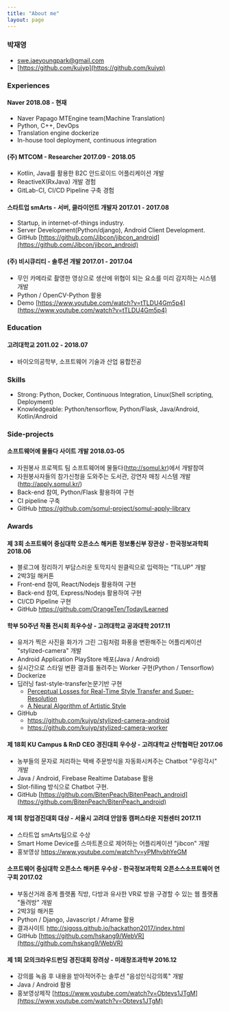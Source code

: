 ```yaml
---
title: "About me"
layout: page
---
```


### 박재영
- [swe.jaeyoungpark@gmail.com](mailto:swe.jaeyoungpark@gmail.com)
- [https://github.com/kujyp](https://github.com/kujyp)


### Experiences
#### Naver 2018.08 - 현재
- Naver Papago MTEngine team(Machine Translation)
- Python, C++, DevOps
- Translation engine dockerize
- In-house tool deployment, continuous integration

#### (주) MTCOM - Researcher 2017.09 - 2018.05
- Kotlin, Java를 활용한 B2C 안드로이드 어플리케이션 개발
- ReactiveX(RxJava) 개발 경험
- GitLab-CI, CI/CD Pipeline 구축 경험

#### 스타트업 smArts - 서버, 클라이언트 개발자 2017.01 - 2017.08
- Startup, in internet-of-things industry.
- Server Development(Python/django), Android Client Development.
- GitHub [https://github.com/Jibcon/jibcon_android](https://github.com/Jibcon/jibcon_android)

#### (주) 비시큐리티 - 솔루션 개발 2017.01 - 2017.04
- 무인 카메라로 촬영한 영상으로 생산에 위협이 되는 요소를 미리 감지하는 시스템 개발
- Python / OpenCV-Python 활용
- Demo [https://www.youtube.com/watch?v=tTLDU4Gm5p4](https://www.youtube.com/watch?v=tTLDU4Gm5p4)


### Education
#### 고려대학교 2011.02 - 2018.07
- 바이오의공학부, 소프트웨어 기술과 산업 융합전공


### Skills
- Strong: Python, Docker, Continuous Integration, Linux(Shell scripting, Deployment)
- Knowledgeable: Python/tensorflow, Python/Flask, Java/Android, Kotlin/Android


### Side-projects
#### 소프트웨어에 물들다 사이트 개발 2018.03-05
- 자원봉사 프로젝트 팀 소프트웨어에 물들다(http://somul.kr)에서 개발참여
- 자원봉사자들의 참가신청을 도와주는 도서관, 강연자 매칭 시스템 개발(http://apply.somul.kr/)
- Back-end 참여, Python/Flask 활용하여 구현
- CI pipeline 구축
- GitHub https://github.com/somul-project/somul-apply-library 


### Awards
#### 제 3회 소프트웨어 중심대학 오픈소스 해커톤 정보통신부 장관상 - 한국정보과학회 2018.06
- 블로그에 정리하기 부담스러운 토막지식 원클릭으로 입력하는 “TILUP” 개발
- 2박3일 해커톤
- Front-end 참여, React/Nodejs 활용하여 구현
- Back-end 참여, Express/Nodejs 활용하여 구현
- CI/CD Pipeline 구현
- GitHub https://github.com/OrangeTen/TodayILearned

#### 학부 50주년 작품 전시회 최우수상 - 고려대학교 공과대학 2017.11
- 유저가 찍은 사진을 화가가 그린 그림처럼 화풍을 변환해주는 어플리케이션 "stylized-camera" 개발
- Android Application PlayStore 배포(Java / Android)
- 실시간으로 스타일 변환 결과를 돌려주는 Worker 구현(Python / Tensorflow)
- Dockerize
- 딥러닝 fast-style-transfer논문기반 구현
    - [Perceptual Losses for Real-Time Style Transfer and Super-Resolution](https://arxiv.org/pdf/1603.08155v1.pdf)
    - [A Neural Algorithm of Artistic Style](https://arxiv.org/pdf/1508.06576.pdf)
- GitHub
    - https://github.com/kujyp/stylized-camera-android
    - https://github.com/kujyp/stylized-camera-worker


#### 제 18회 KU Campus & RnD CEO 경진대회 우수상 - 고려대학교 산학협력단 2017.06
- 농부들의 문자로 처리하는 택배 주문방식을 자동화시켜주는 Chatbot "우렁각시" 개발
- Java / Android, Firebase Realtime Database 활용
- Slot-filling 방식으로 Chatbot 구현.
- GitHub [https://github.com/BitenPeach/BitenPeach_android](https://github.com/BitenPeach/BitenPeach_android)


#### 제 1회 창업경진대회 대상 - 서울시 고려대 안암동 캠퍼스타운 지원센터 2017.11
- 스타트업 smArts팀으로 수상
- Smart Home Device를 스마트폰으로 제어하는 어플리케이션 "jibcon" 개발
- 홍보영상 https://www.youtube.com/watch?v=yPMhvbhYeGM


#### 소프트웨어 중심대학 오픈소스 해커톤 우수상 - 한국정보과학회 오픈소스소프트웨어 연구회 2017.02
- 부동산거래 중계 플랫폼 직방, 다방과 유사한 VR로 방을 구경할 수 있는 웹 플랫폼 "돌려방" 개발
- 2박3일 해커톤
- Python / Django, Javascript / Aframe 활용
- 결과사이트 http://sigoss.github.io/hackathon2017/index.html
- GitHub [https://github.com/hskang9/WebVR](https://github.com/hskang9/WebVR) 


#### 제 1회 모의크라우드펀딩 경진대회 장려상 - 미래창조과학부 2016.12
- 강의를 녹음 후 내용을 받아적어주는 솔루션 "음성인식강의록" 개발
- Java / Android 활용
- 홍보영상제작 [https://www.youtube.com/watch?v=Obtevs1JTgM](https://www.youtube.com/watch?v=Obtevs1JTgM) 
